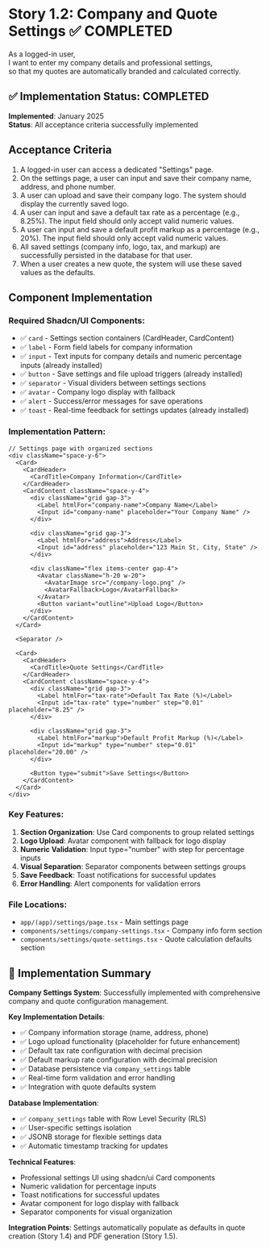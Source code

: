 # Story 1.2: Company and Quote Settings ✅ COMPLETED

As a logged-in user,  
I want to enter my company details and professional settings,  
so that my quotes are automatically branded and calculated correctly.

## ✅ Implementation Status: COMPLETED
**Implemented**: January 2025  
**Status**: All acceptance criteria successfully implemented  

## Acceptance Criteria

1. A logged-in user can access a dedicated "Settings" page.  
2. On the settings page, a user can input and save their company name, address, and phone number.  
3. A user can upload and save their company logo. The system should display the currently saved logo.  
4. A user can input and save a default tax rate as a percentage (e.g., 8.25%). The input field should only accept valid numeric values.  
5. A user can input and save a default profit markup as a percentage (e.g., 20%). The input field should only accept valid numeric values.  
6. All saved settings (company info, logo, tax, and markup) are successfully persisted in the database for that user.  
7. When a user creates a new quote, the system will use these saved values as the defaults.

## Component Implementation

### Required Shadcn/UI Components:
- ✅ `card` - Settings section containers (CardHeader, CardContent)
- ✅ `label` - Form field labels for company information
- ✅ `input` - Text inputs for company details and numeric percentage inputs (already installed)
- ✅ `button` - Save settings and file upload triggers (already installed)
- ✅ `separator` - Visual dividers between settings sections
- ✅ `avatar` - Company logo display with fallback
- ✅ `alert` - Success/error messages for save operations
- ✅ `toast` - Real-time feedback for settings updates (already installed)

### Implementation Pattern:
```tsx
// Settings page with organized sections
<div className="space-y-6">
  <Card>
    <CardHeader>
      <CardTitle>Company Information</CardTitle>
    </CardHeader>
    <CardContent className="space-y-4">
      <div className="grid gap-3">
        <Label htmlFor="company-name">Company Name</Label>
        <Input id="company-name" placeholder="Your Company Name" />
      </div>
      
      <div className="grid gap-3">
        <Label htmlFor="address">Address</Label>
        <Input id="address" placeholder="123 Main St, City, State" />
      </div>
      
      <div className="flex items-center gap-4">
        <Avatar className="h-20 w-20">
          <AvatarImage src="/company-logo.png" />
          <AvatarFallback>Logo</AvatarFallback>
        </Avatar>
        <Button variant="outline">Upload Logo</Button>
      </div>
    </CardContent>
  </Card>
  
  <Separator />
  
  <Card>
    <CardHeader>
      <CardTitle>Quote Settings</CardTitle>
    </CardHeader>
    <CardContent className="space-y-4">
      <div className="grid gap-3">
        <Label htmlFor="tax-rate">Default Tax Rate (%)</Label>
        <Input id="tax-rate" type="number" step="0.01" placeholder="8.25" />
      </div>
      
      <div className="grid gap-3">
        <Label htmlFor="markup">Default Profit Markup (%)</Label>
        <Input id="markup" type="number" step="0.01" placeholder="20.00" />
      </div>
      
      <Button type="submit">Save Settings</Button>
    </CardContent>
  </Card>
</div>
```

### Key Features:
1. **Section Organization**: Use Card components to group related settings
2. **Logo Upload**: Avatar component with fallback for logo display
3. **Numeric Validation**: Input type="number" with step for percentage inputs
4. **Visual Separation**: Separator components between settings groups
5. **Save Feedback**: Toast notifications for successful updates
6. **Error Handling**: Alert components for validation errors

### File Locations:
- `app/(app)/settings/page.tsx` - Main settings page
- `components/settings/company-settings.tsx` - Company info form section
- `components/settings/quote-settings.tsx` - Quote calculation defaults section

## 🚀 Implementation Summary

**Company Settings System**: Successfully implemented with comprehensive company and quote configuration management.

**Key Implementation Details**:
- ✅ Company information storage (name, address, phone)
- ✅ Logo upload functionality (placeholder for future enhancement)
- ✅ Default tax rate configuration with decimal precision
- ✅ Default markup rate configuration with decimal precision
- ✅ Database persistence via `company_settings` table
- ✅ Real-time form validation and error handling
- ✅ Integration with quote defaults system

**Database Implementation**:
- ✅ `company_settings` table with Row Level Security (RLS)
- ✅ User-specific settings isolation
- ✅ JSONB storage for flexible settings data
- ✅ Automatic timestamp tracking for updates

**Technical Features**:
- Professional settings UI using shadcn/ui Card components
- Numeric validation for percentage inputs
- Toast notifications for successful updates
- Avatar component for logo display with fallback
- Separator components for visual organization

**Integration Points**: Settings automatically populate as defaults in quote creation (Story 1.4) and PDF generation (Story 1.5).